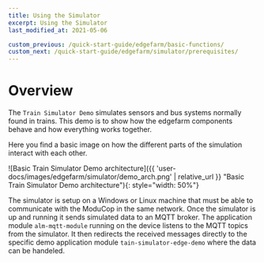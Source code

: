 ```yaml
---
title: Using the Simulator
excerpt: Using the Simulator
last_modified_at: 2021-05-06

custom_previous: /quick-start-guide/edgefarm/basic-functions/
custom_next: /quick-start-guide/edgefarm/simulator/prerequisites/
---
```


# Overview

The `Train Simulator Demo` simulates sensors and bus systems normally found in trains. 
This demo is to show how the edgefarm components behave and how everything works together.

Here you find a basic image on how the different parts of the simulation interact with each other.

![Basic Train Simulator Demo architecture]({{ 'user-docs/images/edgefarm/simulator/demo_arch.png' | relative_url }} "Basic Train Simulator Demo architecture"){: style="width: 50%"}

The simulator is setup on a Windows or Linux machine that must be able to communicate with the ModuCop in the same network.
Once the simulator is up and running it sends simulated data to an MQTT broker. The application module `alm-mqtt-module` running on the device listens to the MQTT topics from the simulator. It then redirects the received messages directly to the specific demo application module `tain-simulator-edge-demo` where the data can be handeled.
